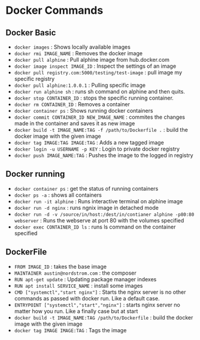 # Docker Commands

## Docker Basic
- `docker images` : Shows locally available images
- `docker rmi IMAGE_NAME` : Removes the docker image
- `docker pull alphine` : Pull alphine image from hub.docker.com
- `docker image inspect IMAGE_ID` : Inspect the settings of an image
- `docker pull registry.com:5000/testing/test-image` : pull image my specific registry
- `docker pull alphine:1.0.0.1` : Pulling specific image
- `docker run alphine sh` : runs sh command on alphine and then quits.
- `docker stop CONTAINER_ID` : stops the specific running container.
- `docker rm CONTAINER_ID` : Removes a container
- `docker container ps` : Shows running docker containers
- `docker commit CONTAINER_ID NEW_IMAGE_NAME` : commites the changes made in the container and saves it as new image
- `docker build -t IMAGE_NAME:TAG -f /path/to/Dockerfile .` : build the docker image with the given image
- `docker tag IMAGE:TAG IMAGE:TAG` : Adds a new tagged image
- `docker login -u USERNAME -p KEY` : Login to private docker registry
- `docker push IMAGE_NAME:TAG` : Pushes the image to the logged in registry 

## Docker running
- `docker container ps` : get the status of running containers
- `docker ps -a` : shows all containers
- `docker run -it alphine` : Runs interactive terminal on alphine image
- `docker run -d nginx` : runs ngnix image in detached mode
- `docker run -d -v /source/in/host:/dest/in/contianer alphine -p80:80 webserver` : Runs the webserve at port 80 with the volumes specified
- `docker exec CONTAINER_ID ls` : runs ls command on the container specified

## DockerFile
- `FROM IMAGE_ID` : takes the base image
- `MAINTAINER austin@nordstrom.com` : the composer
- `RUN apt-get update` : Updating package manager indexes
- `RUN apt install SERVICE_NAME` : install some images
- `CMD ["systemctl","start nginx"]` :  Starts the nginx server is no other commands as passed with docker run. Like a default case.
- `ENTRYPOINT ["systemctl","start","nginx"]` : starts nginx server no matter how you run. Like a finally case but at start
- `docker build -t IMAGE_NAME:TAG /path/to/Dockerfile` : build the docker image with the given image
- `docker tag IMAGE IMAGE:TAG` : Tags the image
